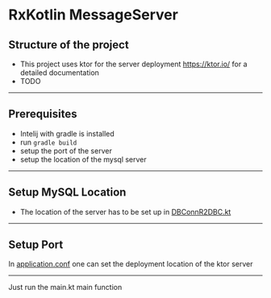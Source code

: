 # RxKotlin MessageServer

## Structure of the project
 - This project uses ktor for the server deployment https://ktor.io/ for a detailed documentation 
 - TODO 
---
## Prerequisites

- Intelij with gradle is installed
- run `gradle build`
- setup the port of the server
- setup the location of the mysql server
---
## Setup MySQL Location
- The location of the server has to be set up in [DBConnR2DBC.kt](./src/main/kotlin/at/mh/kotlin/message/server/db/DBConnR2DBC.kt#L19)
---
## Setup Port

In [application.conf](./src/main/resources/application.conf#L3) one can set the deployment location of the ktor server

---

Just run the main.kt main function

